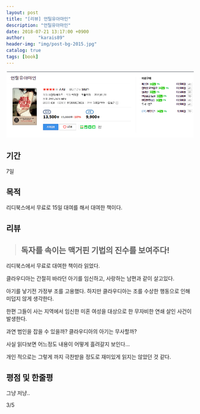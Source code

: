 ```yaml
---
layout: post
title: "[리뷰] 언틸유아마인"
description: "언틸유아마인"
date: 2018-07-21 13:17:00 +0900
author:     "karais89"
header-img: "img/post-bg-2015.jpg"
catalog: true
tags: [book]
---
```


![book image](/img/in-post/book/15.png)

## 기간

7일

## 목적

리디북스에서 무료로 15일 대여를 해서 대여한 책이다.

## 리뷰

> ## 독자를 속이는 맥거핀 기법의 진수를 보여주다!

리디북스에서 무료로 대여한 책이라 읽었다.

클라우디아는 간절히 바라던 아기를 임신하고, 사랑하는 남편과 같이 살고있다.

아기를 낳기전 가정부 조를 고용했다. 하지만 클라우디아는 조를 수상한 행동으로 인해 미덥지 않게 생각한다. 

한편 그들이 사는 지역에서 임신한 미혼 여성을 대상으로 한 무자비한 연쇄 살인 사건이 발생한다.

과연 범인을 잡을 수 있을까? 클라우디아의 아기는 무사할까?

사실 읽다보면 어느정도 내용이 어떻게 흘려갈지 보인다...

개인 적으로는 그렇게 까지 극찬받을 정도로 재미있게 읽지는 않았던 것 같다.

## 평점 및 한줄평

그냥 저냥..

3/5